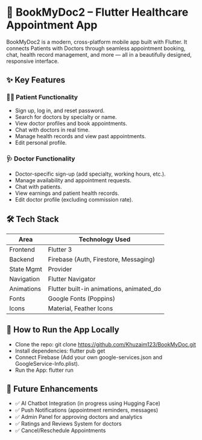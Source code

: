 # 📱 BookMyDoc2 – Flutter Healthcare Appointment App
BookMyDoc2 is a modern, cross-platform mobile app built with Flutter. It connects Patients with Doctors through seamless appointment booking, chat, health record management, and more — all in a beautifully designed, responsive interface.
## ✨ Key Features

### 👨‍⚕️ Patient Functionality

- Sign up, log in, and reset password.
- Search for doctors by specialty or name.
- View doctor profiles and book appointments.
- Chat with doctors in real time.
- Manage health records and view past appointments.
- Edit personal profile.

### 🩺 Doctor Functionality

- Doctor-specific sign-up (add specialty, working hours, etc.).
- Manage availability and appointment requests.
- Chat with patients.
- View earnings and patient health records.
- Edit doctor profile (excluding commission rate).

## 🛠️ Tech Stack
| Area       | Technology Used                           |
| ---------- | ----------------------------------------- |
| Frontend   | Flutter 3                                 |
| Backend    | Firebase (Auth, Firestore, Messaging)     |
| State Mgmt | Provider                                  |
| Navigation | Flutter Navigator                         |
| Animations | Flutter built-in animations, animated\_do |
| Fonts      | Google Fonts (Poppins)                    |
| Icons      | Material, Feather Icons                   |

## 🔧 How to Run the App Locally

- Clone the repo: git clone https://github.com/Khuzaim123/BookMyDoc.git
- Install dependencies: flutter pub get
- Connect Firebase (Add your own google-services.json and GoogleService-Info.plist).
- Run the App: flutter run

## 🚀 Future Enhancements

- ✅ AI Chatbot Integration (in progress using Hugging Face)
- ✅ Push Notifications (appointment reminders, messages)
- ✅ Admin Panel for approving doctors and analytics
- ✅ Ratings and Reviews System for doctors
- ✅ Cancel/Reschedule Appointments
